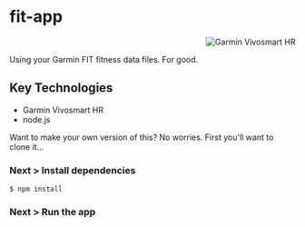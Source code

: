 # fit-app

<p align="right">
  <img src="https://raw.githubusercontent.com/listingslab/fit/master/_assets/Garmin%20Vivosmart%20HR.jpg" alt="Garmin Vivosmart HR"/>
</p>

Using your Garmin FIT fitness data files. For good.

## Key Technologies

- Garmin Vivosmart HR
- node.js

Want to make your own version of this? No worries. First you'll want to clone it...

### Next > Install dependencies

```
$ npm install 
```

### Next > Run the app